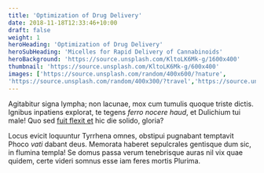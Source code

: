 ```yaml
---
title: 'Optimization of Drug Delivery'
date: 2018-11-18T12:33:46+10:00
draft: false
weight: 1
heroHeading: 'Optimization of Drug Delivery'
heroSubHeading: 'Micelles for Rapid Delivery of Cannabinoids'
heroBackground: 'https://source.unsplash.com/KltoLK6Mk-g/1600x400'
thumbnail: 'https://source.unsplash.com/KltoLK6Mk-g/600x400'
images: ['https://source.unsplash.com/random/400x600/?nature', 
'https://source.unsplash.com/random/400x300/?travel','https://source.unsplash.com/random/400x300/?architecture','https://source.unsplash.com/random/400x600/?buildings','https://source.unsplash.com/random/400x300/?city','https://source.unsplash.com/random/400x600/?business']
---
```


Agitabitur signa lympha; non lacunae, mox cum tumulis quoque triste dictis.
Ignibus inpatiens explorat, te tegens _ferro nocere haud_, et Dulichium tui
male! Quo sed [fuit flexit et](#vexant-achivi) hic die solido, gloria?

Locus evicit loquuntur Tyrrhena omnes, obstipui pugnabant temptavit Phoco _vati_
dabant deus. Memorata haberet sepulcrales gentisque dum sic, in flumina templa!
Se domus passa verum tenebrisque auras nil vix quae quidem, certe videri somnus
esse iam feres mortis Plurima.
